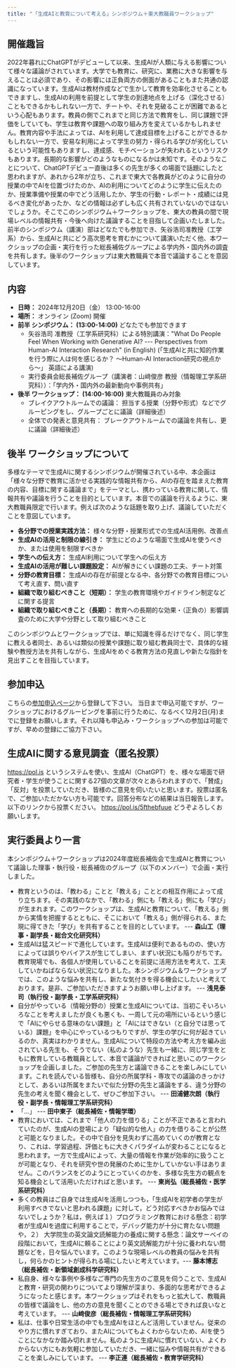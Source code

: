 ```yaml
---
title: "「生成AIと教育について考える」シンポジウム＋東大教職員ワークショップ"
---
```


## 開催趣旨

2022年暮れにChatGPTがデビューして以来、生成AIが人類に与える影響について様々な議論がされています。大学でも教育に、研究に、業務に大きな影響を与えることは必須であり、その影響には正負両方の側面があることもまた共通の認識になっています。生成AIは教材作成などで生かして教育を効率化させることもできますし、生成AIの利用を前提として学生の到達地点を上げる（深化させる）こともできるかもしれない一方で、チートや、それを見破ることが困難であるという心配もあります。教員の側でこれまでと同じ方法で教育をし、同じ課題で評価をしていても、学生は教育や課題への取り組み方を変えているかもしれません。教育内容や手法によっては、AIを利用して達成目標を上げることができるかもしれない一方で、安易な利用によって学生の努力・得られる学びが劣化しているという可能性もありますし、達成感、モチベーションが失われるというリスクもあります。長期的な影響がどのようなものになるかは未知です。そのようなことについて、ChatGPTデビュー直後は多くの先生が多くの場面で話題にしたと思われますが、あれから2年が立ち、これまで東大で各教員がどのように自分の授業の中でAIを位置づけたのか、AIの利用についてどのように学生に伝えたのか、授業準備や授業の中でどう活用したか、学生の行動・レポート・成績には見るべき変化があったか、などの情報は必ずしも広く共有されていないのではないでしょうか。そこでこのシンポジウム＋ワークショップを、東大の教員の間で現場レベルの情報共有・今後へ向けた議論することを目指して企画いたしました。前半のシンポジウム（講演）部はどなたでも参加でき、矢谷浩司准教授（工学系）から、生成AIと共にどう高次思考を育むかについて講演いただく他、本ワークショップの企画・実行を行った総長補佐グループによる学内外・国内外の調査を共有します。後半のワークショップは東大教職員で本音で議論することを意図しています。

## 内容

* **日時：** 2024年12月20日（金） 13:00-16:00
* **場所：** オンライン (Zoom) 開催
* **前半 シンポジウム： (13:00-14:00)** どなたでも参加できます
  * 矢谷浩司 准教授（工学系研究科）による特別講演："What Do People Feel When Working with Generative AI? --- Perspectives from Human-AI Interaction Research" (in English) (「生成AIと共に知的作業を行う際に人は何を感じるか？ 〜Human-AI Interaction研究の視点から〜」 英語による講演)
  * 実行委員会総長補佐グループ（講演者：山﨑俊彦 教授（情報理工学系研究科））：「学内外・国内外の最新動向や事例共有」
* **後半 ワークショップ： (14:00-16:00)** 東大教職員のみ対象
  * ブレイクアウトルームでの議論： 担当する授業（分野や形式）などでグルーピングをし、グループごとに議論（詳細後述）
  * 全体での発表と意見共有： ブレークアウトルームでの議論を共有し、更に議論（詳細後述）

## 後半 ワークショップについて

多様なテーマで生成AIに関するシンポジウムが開催されている中、本企画は「様々な分野で教育に活かせる実践的な情報共有から、AIの存在を踏まえた教育の内容、目標に関する議論まで」をテーマとし、携わっている教育に関して、情報共有や議論を行うことを目的としています。本音での議論を行えるように、東大教職員限定で行います。例えば次のような話題を取り上げ、議論していただくことを意図しています。

* **各分野での授業実践方法：** 様々な分野・授業形式での生成AI活用例、改善点
* **生成AIの活用と制限の線引き：** 学生にどのような場面で生成AIを使うべきか、または使用を制限すべきか
* **学生への伝え方：** 生成AI利用について学生への伝え方
* **生成AIの活用が難しい課題設定：** AIが解きにくい課題の工夫、チート対策
* **分野の教育目標：** 生成AIの存在が前提となる中、各分野での教育目標について考え直す、問い直す
* **組織で取り組むべきこと（短期）：** 学生の教育環境やガイドライン制定などに関する提言
* **組織で取り組むべきこと（長期）：** 教育への長期的な効果・（正負の）影響調査のために大学や分野として取り組むべきこと

このシンポジウムとワークショップでは、単に知識を得るだけでなく、同じ学生に教える者同士、あるいは類似の授業や課題に取り組む教員同士で、具体的な経験や教授方法を共有しながら、生成AIをめぐる教育方法の見直しや新たな指針を見出すことを目指しています。

## 参加申込

こちらの[参加申込ページ](https://forms.office.com/r/9YxpcArnta)から登録して下さい。
当日まで申込可能ですが、ワークショップにおけるグルーピングを事前に行うために、なるべく12月2日(月)までに登録をお願いします。それ以降も申込み・ワークショップへの参加は可能ですが、早めの登録にご協力下さい。

## 生成AIに関する意見調査（匿名投票）

https://pol.is というシステムを使い、生成AI（ChatGPT）を、様々な場面で研究者・学生が使うことに関する27個の文章が次々とあらわれますので、「賛成」「反対」を投票していただき、皆様のご意見を伺いたいと思います。投票は匿名で、ご参加いただかない方も可能です。回答分布などの結果は当日報告します。
以下のリンクから投票ください。
https://pol.is/5fthebfuue
どうぞよろしくお願いします。

## 実行委員より一言

本シンポジウム＋ワークショップは2024年度総長補佐会で生成AIと教育について議論した理事・執行役・総長補佐のグループ（以下のメンバー）で企画・実行しました。

* 教育というのは、「教わる」ことと「教える」こととの相互作用によって成り立ちます。その実践のなかで、「教わる」側にも「教える」側にも「学び」が生まれます。このワークショップは、生成AIと教育について、「教える」側から実情を把握するとともに、そこにおいて「教える」側が得られる、また現に得てきた「学び」を共有することを目的としています。 --- **森山工（理事・副学長・総合文化研究科）**
* 生成AIは猛スピードで進化しています。生成AIは便利であるものの、使い方によっては誤りやバイアスが生じてしまい、まずい状況にも陥りがちです。教育現場でも、各個人が使用していることを前提に活用方法を考えて、工夫していかねばならない状況になりました。本シンポジウム＆ワークショップでは、このような悩みを共有し、新たな気付きを得る機会にしたいと考えております。是非、ご参加いただきますようお願い申し上げます。 --- **浅見泰司（執行役・副学長・工学系研究科）**
* 自分がやっている（情報分野の）授業と生成AIについては、当初こそいろいろなことを考えましたが良くも悪くも、一周して元の場所にいるという感じで「AIにやらせる意味のない課題」と「AIにはできない（と自分では思っている）課題」を中心にやっているつもりですが、学生の学びに何が起きているのか、真実はわかりません。生成AIについて特段の方法や考え方を編み出されている先生も、そうでない（私のような）先生も一緒に、同じ学生をともに教育している教職員として、本音で議論ができればと思いこのワークショップを企画しました。ご参加の先生方と議論できることを楽しみにしています。これを読んでいる皆様も、自分の所属学科・専攻での議論のきっかけとして、あるいは所属をまたいで似た分野の先生と議論をする、違う分野の先生の考えを聞く機会として、ぜひご参加下さい。 --- **田浦健次朗（執行役・副学長・情報理工学系研究科）**
* 「…」 --- **田中東子（総長補佐・情報学環）**
* 教育においては、これまで「他人の力を借りる」ことが不正であると言われていたのが、生成AIの登場により「疑似的な他人」の力を借りることが公然と可能となりました。その中で自分を見失わずに高めていくのが教育となり、これは、学習過程、評価ともに大きくパラダイムが変わることになると思われます。一方で生成AIによって、大量の情報を作業が効率的に扱うことが可能となり、それを研究や世の発展のために生かしていかない手はありません。このバランスをどのようにとっていくのかを、多様な先生方の観点を知る機会として活用いただければと思います。 --- **東尚弘（総長補佐・医学系研究科）**
* 多くの教員はご自身では生成AIを活用しつつも，「生成AIを初学者の学生が利用すべきでないと思われる課題」に対して，どう対応すべきかお悩みではないでしょうか？私は，例えば１）プログラミング教育における懸念：初学者が生成AIを過度に利用することで，デバッグ能力が十分に育たない問題や，２） 大学院生の英文論文読解能力の養成に関する懸念：論文サーベイの段階において，生成AIに頼ることにより英文読解能力が十分に養われない問題などを，日々悩んでいます。このような現場レベルの教員の悩みを共有し，何らかのヒントが得られる場にしたいと考えています。--- **藤本博志（総長補佐・新領域創成科学研究科）**
* 私自身、様々な事例や多様なご専門の先生方のご意見を伺うことで、生成AIと教育・研究の関わりについてより理解が深まり、多面的な思考ができるようになったと感じます。本ワークショップはそれをもっと拡大して、教職員の皆様で議論をし、他の方の意見を聞くことのできる場とできれば良いなと考えています。 --- **山﨑俊彦（総長補佐・情報理工学系研究科）**
* 私は、仕事や日常生活の中でも生成AIをほとんど活用していません。従来のやり方に慣れすぎており、またAIについてもよくわからないため、AIを使うことになかなか踏み切れません。私のように生成AIに慣れていない、よくわからない方にもお気軽に参加していただき、一緒に悩みや情報共有ができることを楽しみにしています。 --- **李正連（総長補佐・教育学研究科）**
